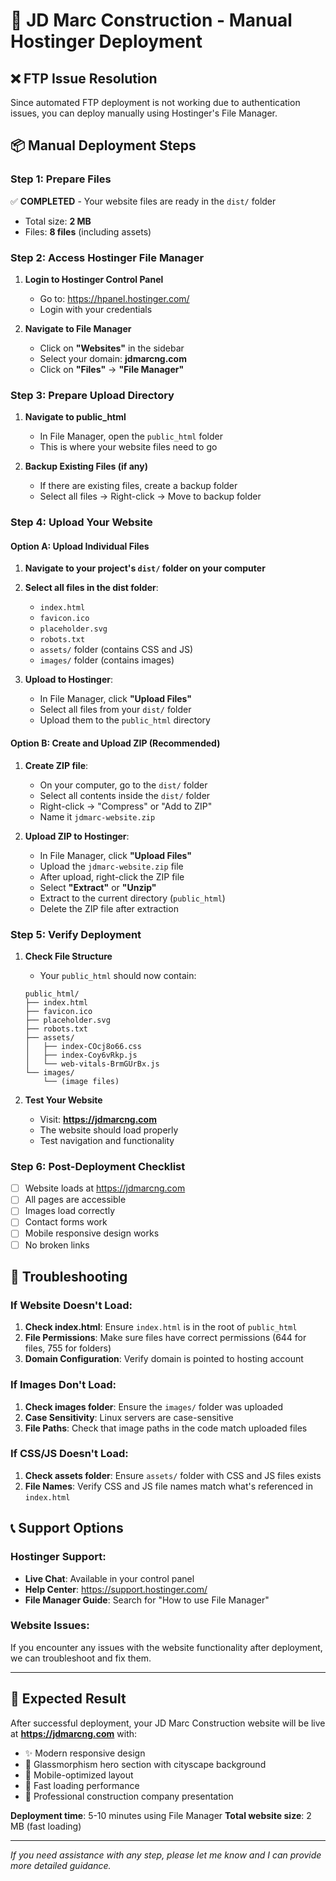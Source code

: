 # 🚀 JD Marc Construction - Manual Hostinger Deployment

## ❌ FTP Issue Resolution
Since automated FTP deployment is not working due to authentication issues, you can deploy manually using Hostinger's File Manager.

## 📦 Manual Deployment Steps

### Step 1: Prepare Files
✅ **COMPLETED** - Your website files are ready in the `dist/` folder
- Total size: **2 MB**
- Files: **8 files** (including assets)

### Step 2: Access Hostinger File Manager
1. **Login to Hostinger Control Panel**
   - Go to: https://hpanel.hostinger.com/
   - Login with your credentials

2. **Navigate to File Manager**
   - Click on **"Websites"** in the sidebar
   - Select your domain: **jdmarcng.com**
   - Click on **"Files"** → **"File Manager"**

### Step 3: Prepare Upload Directory
1. **Navigate to public_html**
   - In File Manager, open the `public_html` folder
   - This is where your website files need to go

2. **Backup Existing Files (if any)**
   - If there are existing files, create a backup folder
   - Select all files → Right-click → Move to backup folder

### Step 4: Upload Your Website

#### Option A: Upload Individual Files
1. **Navigate to your project's `dist/` folder on your computer**
2. **Select all files in the dist folder**:
   - `index.html`
   - `favicon.ico`
   - `placeholder.svg`
   - `robots.txt`
   - `assets/` folder (contains CSS and JS)
   - `images/` folder (contains images)

3. **Upload to Hostinger**:
   - In File Manager, click **"Upload Files"**
   - Select all files from your `dist/` folder
   - Upload them to the `public_html` directory

#### Option B: Create and Upload ZIP (Recommended)
1. **Create ZIP file**:
   - On your computer, go to the `dist/` folder
   - Select all contents inside the `dist/` folder
   - Right-click → "Compress" or "Add to ZIP"
   - Name it `jdmarc-website.zip`

2. **Upload ZIP to Hostinger**:
   - In File Manager, click **"Upload Files"**
   - Upload the `jdmarc-website.zip` file
   - After upload, right-click the ZIP file
   - Select **"Extract"** or **"Unzip"**
   - Extract to the current directory (`public_html`)
   - Delete the ZIP file after extraction

### Step 5: Verify Deployment
1. **Check File Structure**
   - Your `public_html` should now contain:
   ```
   public_html/
   ├── index.html
   ├── favicon.ico
   ├── placeholder.svg
   ├── robots.txt
   ├── assets/
   │   ├── index-COcj8o66.css
   │   ├── index-Coy6vRkp.js
   │   └── web-vitals-BrmGUrBx.js
   └── images/
       └── (image files)
   ```

2. **Test Your Website**
   - Visit: **https://jdmarcng.com**
   - The website should load properly
   - Test navigation and functionality

### Step 6: Post-Deployment Checklist
- [ ] Website loads at https://jdmarcng.com
- [ ] All pages are accessible
- [ ] Images load correctly
- [ ] Contact forms work
- [ ] Mobile responsive design works
- [ ] No broken links

## 🔧 Troubleshooting

### If Website Doesn't Load:
1. **Check index.html**: Ensure `index.html` is in the root of `public_html`
2. **File Permissions**: Make sure files have correct permissions (644 for files, 755 for folders)
3. **Domain Configuration**: Verify domain is pointed to hosting account

### If Images Don't Load:
1. **Check images folder**: Ensure the `images/` folder was uploaded
2. **Case Sensitivity**: Linux servers are case-sensitive
3. **File Paths**: Check that image paths in the code match uploaded files

### If CSS/JS Doesn't Load:
1. **Check assets folder**: Ensure `assets/` folder with CSS and JS files exists
2. **File Names**: Verify CSS and JS file names match what's referenced in `index.html`

## 📞 Support Options

### Hostinger Support:
- **Live Chat**: Available in your control panel
- **Help Center**: https://support.hostinger.com/
- **File Manager Guide**: Search for "How to use File Manager"

### Website Issues:
If you encounter any issues with the website functionality after deployment, we can troubleshoot and fix them.

---

## 🎉 Expected Result
After successful deployment, your JD Marc Construction website will be live at **https://jdmarcng.com** with:

- ✨ Modern responsive design
- 🎨 Glassmorphism hero section with cityscape background
- 📱 Mobile-optimized layout
- 🚀 Fast loading performance
- 💼 Professional construction company presentation

**Deployment time**: 5-10 minutes using File Manager
**Total website size**: 2 MB (fast loading)

---
*If you need assistance with any step, please let me know and I can provide more detailed guidance.*
